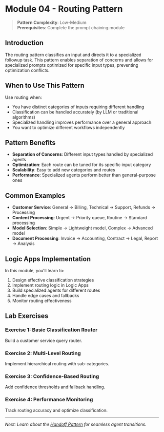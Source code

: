 # Module 04 - Routing Pattern

> **Pattern Complexity**: Low-Medium  
> **Prerequisites**: Complete the prompt chaining module

## Introduction

The routing pattern classifies an input and directs it to a specialized followup task. This pattern enables separation of concerns and allows for specialized prompts optimized for specific input types, preventing optimization conflicts.

## When to Use This Pattern

Use routing when:
- You have distinct categories of inputs requiring different handling
- Classification can be handled accurately (by LLM or traditional algorithms)
- Specialized handling improves performance over a general approach
- You want to optimize different workflows independently

## Pattern Benefits

- **Separation of Concerns**: Different input types handled by specialized agents
- **Optimization**: Each route can be tuned for its specific input category
- **Scalability**: Easy to add new categories and routes
- **Performance**: Specialized agents perform better than general-purpose ones

## Common Examples

- **Customer Service**: General → Billing, Technical → Support, Refunds → Processing
- **Content Processing**: Urgent → Priority queue, Routine → Standard processing
- **Model Selection**: Simple → Lightweight model, Complex → Advanced model
- **Document Processing**: Invoice → Accounting, Contract → Legal, Report → Analysis

## Logic Apps Implementation

In this module, you'll learn to:
1. Design effective classification strategies
2. Implement routing logic in Logic Apps
3. Build specialized agents for different routes
4. Handle edge cases and fallbacks
5. Monitor routing effectiveness

## Lab Exercises

### Exercise 1: Basic Classification Router
Build a customer service query router.

### Exercise 2: Multi-Level Routing
Implement hierarchical routing with sub-categories.

### Exercise 3: Confidence-Based Routing
Add confidence thresholds and fallback handling.

### Exercise 4: Performance Monitoring
Track routing accuracy and optimize classification.

---
*Next: Learn about the [Handoff Pattern](./04-handoff-pattern.md) for seamless agent transitions.*
